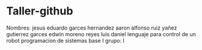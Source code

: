 # Taller-github
 
Nombres: jesus eduardo garces hernandez 
aaron alfonso ruiz yañez 
gutierrez garces edwin 
moreno reyes luis daniel
lenguaje para control de un robot 
programacion de sistemas base I
grupo: I
